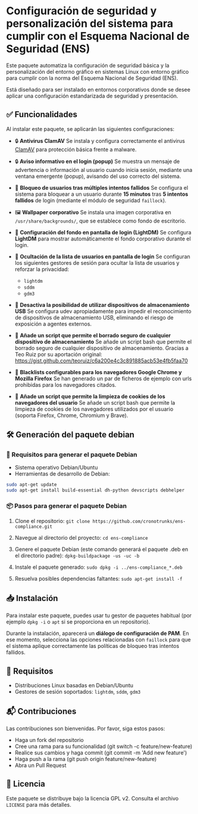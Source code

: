 # Configuración de seguridad y personalización del sistema para cumplir con el Esquema Nacional de Seguridad (ENS)

Este paquete automatiza la configuración de seguridad básica y la personalización del entorno gráfico en sistemas Linux con entorno gráfico para cumplir con la norma del Esquema Nacional de Seguridad (ENS).

Está diseñado para ser instalado en entornos corporativos donde se desee aplicar una configuración estandarizada de seguridad y presentación.

## ✅ Funcionalidades

Al instalar este paquete, se aplicarán las siguientes configuraciones:

- 🔒 **Antivirus ClamAV**
  Se instala y configura correctamente el antivirus [ClamAV](https://www.clamav.net/) para protección básica frente a malware.

- 🔒 **Aviso informativo en el login (popup)**
  Se muestra un mensaje de advertencia o información al usuario cuando inicia sesión, mediante una ventana emergente (popup), avisando del uso correcto del sistema.

- 🚫 **Bloqueo de usuarios tras múltiples intentos fallidos**
  Se configura el sistema para bloquear a un usuario durante **15 minutos** tras **5 intentos fallidos** de login (mediante el módulo de seguridad `faillock`).

- 🖼️ **Wallpaper corporativo**
  Se instala una imagen corporativa en `/usr/share/backgrounds/`, que se establece como fondo de escritorio.

- 🔐 **Configuración del fondo en pantalla de login (LightDM)**
  Se configura **LightDM** para mostrar automáticamente el fondo corporativo durante el login.

- 👥 **Ocultación de la lista de usuarios en pantalla de login**
  Se configuran los siguientes gestores de sesión para ocultar la lista de usuarios y reforzar la privacidad:
  - `lightdm`
  - `sddm`
  - `gdm3`

- 🚫 **Desactiva la posibilidad de utilizar dispositivos de almacenamiento USB**
  Se configura udev apropiadamente para impedir el reconocimiento de dispositivos de almacenamiento USB, eliminando el riesgo de exposición a agentes externos.

- 💾 **Añade un script que permite el borrado seguro de cualquier dispositivo de almacenamiento**
  Se añade un script bash que permite el borrado seguro de cualquier dispositivo de almacenamiento.
  Gracias a Teo Ruiz por su aportación original: https://gist.github.com/teoruiz/c6a200e4c3c891885acb53e4fb5faa70

- 🚫 **Blacklists configurables para los navegadores Google Chrome y Mozilla Firefox**
  Se han generado un par de ficheros de ejemplo con urls prohibidas para los navegadores citados.

- 💾 **Añade un script que permite la limpieza de cookies de los navegadores del usuario**
  Se añade un script bash que permite la limpieza de cookies de los navegadores utilizados por el usuario (soporta Firefox, Chrome, Chromium y Brave).


## 🛠️ Generación del paquete debian

### 🔧 Requisitos para generar el paquete Debian

- Sistema operativo Debian/Ubuntu
- Herramientas de desarrollo de Debian:

```bash
sudo apt-get update
sudo apt-get install build-essential dh-python devscripts debhelper
```

### 📦 Pasos para generar el paquete Debian

1. Clone el repositorio:
`git clone https://github.com/cronotrunks/ens-compliance.git`

2. Navegue al directorio del proyecto:
`cd ens-compliance`

3. Genere el paquete Debian (este comando generará el paquete .deb en el directorio padre):
`dpkg-buildpackage -us -uc -b`

4. Instale el paquete generado:
`sudo dpkg -i ../ens-compliance_*.deb`

5. Resuelva posibles dependencias faltantes:
`sudo apt-get install -f`

## 📥 Instalación

Para instalar este paquete, puedes usar tu gestor de paquetes habitual (por ejemplo `dpkg -i` o `apt` si se proporciona en un repositorio).

Durante la instalación, aparecerá un **diálogo de configuración de PAM**.
En ese momento, selecciona las opciones relacionadas con `faillock` para que el sistema aplique correctamente las políticas de bloqueo tras intentos fallidos.

## 🔧 Requisitos

- Distribuciones Linux basadas en Debian/Ubuntu
- Gestores de sesión soportados: `lightdm`, `sddm`, `gdm3`

## 📬 Contribuciones
Las contribuciones son bienvenidas. Por favor, siga estos pasos:

- Haga un fork del repositorio
- Cree una rama para su funcionalidad (git switch -c feature/new-feature)
- Realice sus cambios y haga commit (git commit -m 'Add new feature')
- Haga push a la rama (git push origin feature/new-feature)
- Abra un Pull Request

## 📄 Licencia

Este paquete se distribuye bajo la licencia GPL v2. Consulta el archivo `LICENSE` para más detalles.

